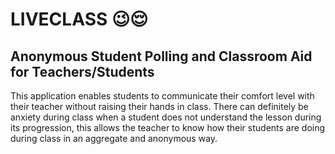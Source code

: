 # LIVECLASS 😉😌

## Anonymous Student Polling and Classroom Aid for Teachers/Students

This application enables students to communicate their comfort level with their teacher without raising their hands in class. 
There can definitely be anxiety during class when a student does not understand the lesson during its progression, 
this allows the teacher to know how their students are doing during class in an aggregate and anonymous way.
